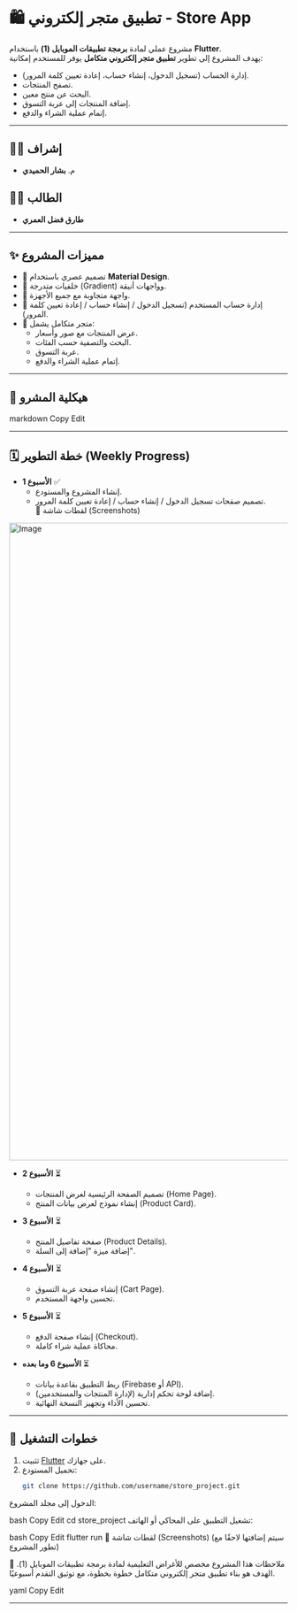 # 🛍️ تطبيق متجر إلكتروني - Store App  

مشروع عملي لمادة **برمجة تطبيقات الموبايل (1)** باستخدام **Flutter**.  
يهدف المشروع إلى تطوير **تطبيق متجر إلكتروني متكامل** يوفر للمستخدم إمكانية:  
- إدارة الحساب (تسجيل الدخول، إنشاء حساب، إعادة تعيين كلمة المرور).  
- تصفح المنتجات.  
- البحث عن منتج معين.  
- إضافة المنتجات إلى عربة التسوق.  
- إتمام عملية الشراء والدفع.  

---

## 👨‍🏫 إشراف
- م. **بشار الحميدي**

## 👨‍🎓 الطالب
- **طارق فضل العمري**

---

## ✨ مميزات المشروع
- 🎨 تصميم عصري باستخدام **Material Design**.  
- 🌈 خلفيات متدرجة (Gradient) وواجهات أنيقة.  
- 📱 واجهة متجاوبة مع جميع الأجهزة.  
- 🔐 إدارة حساب المستخدم (تسجيل الدخول / إنشاء حساب / إعادة تعيين كلمة المرور).  
- 🛒 متجر متكامل يشمل:  
  - عرض المنتجات مع صور وأسعار.  
  - البحث والتصفية حسب الفئات.  
  - عربة التسوق.  
  - إتمام عملية الشراء والدفع.  

---

## 📂 هيكلية المشرو

markdown
Copy
Edit

---

## 🗓️ خطة التطوير (Weekly Progress)
- **الأسبوع 1** ✅  
  - إنشاء المشروع والمستودع.  
  - تصميم صفحات تسجيل الدخول / إنشاء حساب / إعادة تعيين كلمة المرور.  
📸 لقطات شاشة (Screenshots)
<img width="1600" height="1153" alt="Image" src="https://github.com/user-attachments/assets/c47b7c43-2e1f-4fad-a421-4f12b8f2e403" />




- **الأسبوع 2** ⏳  
  - تصميم الصفحة الرئيسية لعرض المنتجات (Home Page).  
  - إنشاء نموذج لعرض بيانات المنتج (Product Card).  

- **الأسبوع 3** ⏳  
  - صفحة تفاصيل المنتج (Product Details).  
  - إضافة ميزة "إضافة إلى السلة".  

- **الأسبوع 4** ⏳  
  - إنشاء صفحة عربة التسوق (Cart Page).  
  - تحسين واجهة المستخدم.  

- **الأسبوع 5** ⏳  
  - إنشاء صفحة الدفع (Checkout).  
  - محاكاة عملية شراء كاملة.  

- **الأسبوع 6 وما بعده** ⏳  
  - ربط التطبيق بقاعدة بيانات (Firebase أو API).  
  - إضافة لوحة تحكم إدارية (لإدارة المنتجات والمستخدمين).  
  - تحسين الأداء وتجهيز النسخة النهائية.  

---

## 🚀 خطوات التشغيل
1. تثبيت [Flutter](https://flutter.dev/docs/get-started/install) على جهازك.  
2. تحميل المستودع:
   ```bash
   git clone https://github.com/username/store_project.git
الدخول إلى مجلد المشروع:

bash
Copy
Edit
cd store_project
تشغيل التطبيق على المحاكي أو الهاتف:

bash
Copy
Edit
flutter run
📸 لقطات شاشة (Screenshots)
(سيتم إضافتها لاحقًا مع تطور المشروع)

📌 ملاحظات
هذا المشروع مخصص للأغراض التعليمية لمادة برمجة تطبيقات الموبايل (1).
الهدف هو بناء تطبيق متجر إلكتروني متكامل خطوة بخطوة، مع توثيق التقدم أسبوعيًا.

yaml
Copy
Edit

---
